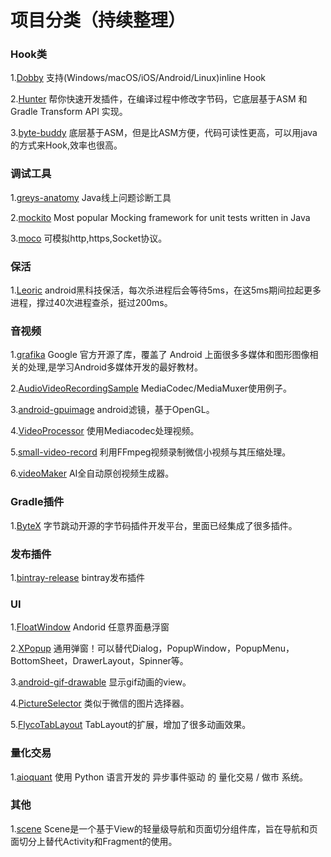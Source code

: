 # 项目分类（持续整理）

### Hook类
  1.[Dobby](https://github.com/jmpews/Dobby) 支持(Windows/macOS/iOS/Android/Linux)inline Hook
  
  2.[Hunter](https://github.com/Leaking/Hunter) 帮你快速开发插件，在编译过程中修改字节码，它底层基于ASM 和 Gradle Transform API 实现。
  
  3.[byte-buddy](https://github.com/raphw/byte-buddy) 底层基于ASM，但是比ASM方便，代码可读性更高，可以用java的方式来Hook,效率也很高。
    
### 调试工具
  1.[greys-anatomy](https://github.com/oldmanpushcart/greys-anatomy) Java线上问题诊断工具
  
  2.[mockito](https://github.com/mockito/mockito) Most popular Mocking framework for unit tests written in Java
  
  3.[moco](https://github.com/dreamhead/moco) 可模拟http,https,Socket协议。
  
### 保活
  1.[Leoric](https://github.com/tiann/Leoric) android黑科技保活，每次杀进程后会等待5ms，在这5ms期间拉起更多进程，撑过40次进程查杀，挺过200ms。
    
### 音视频
  1.[grafika](https://github.com/google/grafika) Google 官方开源了库，覆盖了 Android 上面很多多媒体和图形图像相关的处理,是学习Android多媒体开发的最好教材。
  
  2.[AudioVideoRecordingSample](https://github.com/saki4510t/AudioVideoRecordingSample)  MediaCodec/MediaMuxer使用例子。
  
  3.[android-gpuimage](https://github.com/cats-oss/android-gpuimage)  android滤镜，基于OpenGL。
  
  4.[VideoProcessor](https://github.com/yellowcath/VideoProcessor)  使用Mediacodec处理视频。
  
  5.[small-video-record](https://github.com/mabeijianxi/small-video-record)  利用FFmpeg视频录制微信小视频与其压缩处理。
  
  6.[videoMaker](https://github.com/suifengqjn/videoMaker)  AI全自动原创视频生成器。
  
    
### Gradle插件
   1.[ByteX](https://github.com/bytedance/ByteX) 字节跳动开源的字节码插件开发平台，里面已经集成了很多插件。
   

### 发布插件
  1.[bintray-release](https://github.com/novoda/bintray-release) bintray发布插件
  
    
### UI
   1.[FloatWindow](https://github.com/yhaolpz/FloatWindow) Andorid 任意界面悬浮窗
   
   2.[XPopup](https://github.com/li-xiaojun/XPopup) 通用弹窗！可以替代Dialog，PopupWindow，PopupMenu，BottomSheet，DrawerLayout，Spinner等。
   
   3.[android-gif-drawable](https://github.com/koral--/android-gif-drawable) 显示gif动画的view。
   
   4.[PictureSelector](https://github.com/LuckSiege/PictureSelector) 类似于微信的图片选择器。
   
   5.[FlycoTabLayout](https://github.com/H07000223/FlycoTabLayout) TabLayout的扩展，增加了很多动画效果。
   
     
### 量化交易
   1.[aioquant](https://github.com/JiaoziMatrix/aioquant) 使用 Python 语言开发的 异步事件驱动 的 量化交易 / 做市 系统。
   
### 其他
  1.[scene](https://github.com/bytedance/scene) Scene是一个基于View的轻量级导航和页面切分组件库，旨在导航和页面切分上替代Activity和Fragment的使用。
  
